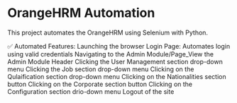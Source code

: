 # OrangeHRM Automation
This project automates the OrangeHRM using Selenium with Python.

✅ Automated Features:
Launching the browser
Login Page: Automates login using valid credentials
Navigating to the Admin Module/Page_View the Admin Module Header
Clicking the User Management section drop-down menu
Clicking the Job section drop-down menu
Clicking on the Qulaification section drop-down menu
Clicking on the Nationalities section button
Clicking on the Corporate section button
Clicking on the Configuration section drio-down menu
Logout of the site


